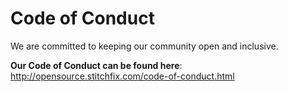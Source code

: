 # Code of Conduct

We are committed to keeping our community open and inclusive.

**Our Code of Conduct can be found here**:
http://opensource.stitchfix.com/code-of-conduct.html
